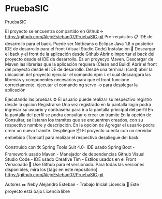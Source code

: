 # PruebaSIC
PruebaSIC


El proyecto se encuentra compartido en Github-> https://github.com/AlejoEsteban07/PruebaSIC.git
Pre-requisitos 📋
IDE de desarrollo para el back. Puede ser Netbeans o Eclipse
Java 1.8 o posterior
IDE de desarrollo para el front (Visual Studio Code)
Instalación 🔧
Descargar el back y el front de la aplicación desde Github
Abrir o importar el back del proyecto desde el IDE de desarrollo. Es un proyecyo Maven.
Descargar de Maven las librerias que la aplicación requiera (Clean and Build)
Abrir el front del proyecto desde el IDE de desarrollo.
Desde una terminal (cmd) abrir la ubicacion del proyecto
ejecutar el comando npm i. el cual descargara las librerias y componentes necesarios para que el front funcione correctamente.
ejecutar el comando ng serve -o para desplegar la aplicación

Ejecutando las pruebas ⚙️
El usuario puede realizar su respectivo registro desde la opcion Registrarse
Una vez registrado en la pantalla login podra ingresar su usuario y contraseña para ir a la pantalla principal del perfil
En la pantalla del perfil se podra consultar o crear un tramite
En la opción de Consultar, se listaran los tramites que se encuentren creados, con su respectivo nombre y descripción.
En la opción de Agregar el usuario podra crear un nuevo tramite.
Despliegue 📦
El proyecto cuenta con un servidor embebido (Tomcat) para realizar el respectivo despliegue del back

Construido con 🛠️
Spring Tools Suit 4.0- IDE usado
Spring Boot - Framework usado
Maven - Manejador de dependencias
Github
Visual Studio Code - IDE usado
Creative Tim - Estilos usados en el Front
Versionado 📌
Use Github para el versionado. Para todas las versiones disponibles, mira los [tags en este repositorio] https://github.com/AlejoEsteban07/PruebaSIC.git

Autores ✒️
Neby Alejandro Esteban - Trabajo Inicial
Licencia 📄
Este proyecto está bajo Licencia libre
